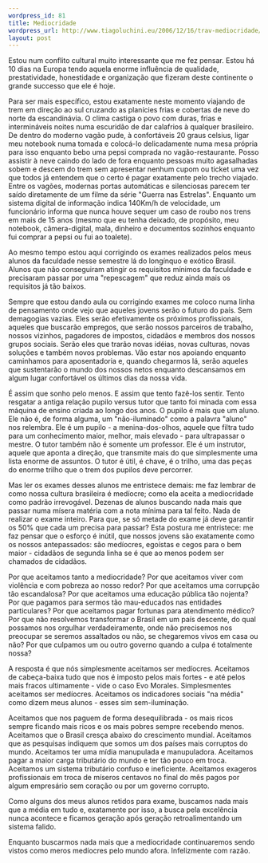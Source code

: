 ```yaml
--- 
wordpress_id: 81
title: Mediocridade
wordpress_url: http://www.tiagoluchini.eu/2006/12/16/trav-mediocridade/
layout: post
---
```

Estou num conflito cultural muito interessante que me fez pensar. Estou há 10 dias na Europa tendo aquela enorme influência de qualidade, prestatividade, honestidade e organização que fizeram deste continente o grande successo que ele é hoje.

Para ser mais específico, estou exatamente neste momento viajando de trem em direção ao sul cruzando as planícies frias e cobertas de neve do norte da escandinávia. O clima castiga o povo com duras, frias e intermináveis noites numa escuridão de dar calafrios à qualquer brasileiro. De dentro do moderno vagão pude, à confortáveis 20 graus celsius, ligar meu notebook numa tomada e colocá-lo delicadamente numa mesa própria para isso enquanto bebo uma pepsi comprada no vagão-restaurante. Posso assistir à neve caindo do lado de fora enquanto pessoas muito agasalhadas sobem e descem do trem sem apresentar nenhum cupom ou ticket uma vez que todos já entendem que o certo é pagar exatamente pelo trecho viajado. Entre os vagões, modernas portas automáticas e silenciosas parecem ter saído diretamente de um filme da série "Guerra nas Estrelas". Enquanto um sistema digital de informação indica 140Km/h de velocidade, um funcionário informa que nunca houve sequer um caso de roubo nos trens em mais de 15 anos (mesmo que eu tenha deixado, de propósito, meu notebook, câmera-digital, mala, dinheiro e documentos sozinhos enquanto fui comprar a pepsi ou fui ao toalete).

Ao mesmo tempo estou aqui corrigindo os exames realizados pelos meus alunos da faculdade nesse semestre lá do longínquo e exótico Brasil. Alunos que não conseguiram atingir os requisitos mínimos da faculdade e precisaram passar por uma "repescagem" que reduz ainda mais os requisitos já tão baixos.

Sempre que estou dando aula ou corrigindo exames me coloco numa linha de pensamento onde vejo que aqueles jovens serão o futuro do país. Sem demagogias vazias. Eles serão efetivamente os próximos profissionais, aqueles que buscarão empregos, que serão nossos parceiros de trabalho, nossos vizinhos, pagadores de impostos, cidadãos e membros dos nossos grupos sociais. Serão eles que trarão novas idéias, novas culturas, novas soluções e também novos problemas. Vão estar nos apoiando enquanto caminhamos para aposentadoria e, quando chegarmos lá, serão aqueles que sustentarão o mundo dos nossos netos enquanto descansamos em algum lugar confortável os últimos dias da nossa vida.

É assim que sonho pelo menos. E assim que tento fazê-los sentir. Tento resgatar a antiga relação pupilo versus tutor que tanto foi minada com essa máquina de ensino criada ao longo dos anos. O pupilo é mais que um aluno. Ele não é, de forma alguma, um "não-iluminado" como a palavra "aluno" nos relembra. Ele é um pupilo - a menina-dos-olhos, aquele que filtra tudo para um conhecimento maior, melhor, mais elevado - para ultrapassar o mestre. O tutor também não é somente um professor. Ele é um instrutor, aquele que aponta a direção, que transmite mais do que simplesmente uma lista enorme de assuntos. O tutor é útil, é chave, é o trilho, uma das peças do enorme trilho que o trem dos pupilos deve percorrer.

Mas ler os exames desses alunos me entristece demais: me faz lembrar de como nossa cultura brasileira é medíocre; como ela aceita a mediocridade como padrão irrevogável. Dezenas de alunos buscando nada mais que passar numa mísera matéria com a nota mínima para tal feito. Nada de realizar o exame inteiro. Para que, se só metade do exame já deve garantir os 50% que cada um precisa para passar? Esta postura me entristece: me faz pensar que o esforço é inútil, que nossos jovens são exatamente como os nossos antepassados: são medíocres, egoístas e cegos para o bem maior - cidadãos de segunda linha se é que ao menos podem ser chamados de cidadãos.

Por que aceitamos tanto a mediocridade? Por que aceitamos viver com violência e com pobreza ao nosso redor? Por que aceitamos uma corrupção tão escandalosa? Por que aceitamos uma educação pública tão nojenta? Por que pagamos para sermos tão mau-educados nas entidades particulares? Por que aceitamos pagar fortunas para atendimento médico? Por que não resolvemos transformar o Brasil em um país descente, do qual possamos nos orgulhar verdadeiramente, onde não precisemos nos preocupar se seremos assaltados ou não, se chegaremos vivos em casa ou não? Por que culpamos um ou outro governo quando a culpa é totalmente nossa?

A resposta é que nós simplesmente aceitamos ser medíocres. Aceitamos de cabeça-baixa tudo que nos é imposto pelos mais fortes - e até pelos mais fracos ultimamente - vide o caso Evo Morales. Simplesmentes aceitamos ser medíocres. Aceitamos os indicadores sociais "na média" como dizem meus alunos - esses sim sem-iluminação.

Aceitamos que nos paguem de forma desequilibrada - os mais ricos sempre ficando mais ricos e os mais pobres sempre recebendo menos. Aceitamos que o Brasil cresça abaixo do crescimento mundial. Aceitamos que as pesquisas indiquem que somos um dos países mais corruptos do mundo. Aceitamos ter uma mídia manupulada e manupuladora. Aceitamos pagar a maior carga tributário do mundo e ter tão pouco em troca. Aceitamos um sistema tributário confuso e ineficiente. Aceitamos exageros profissionais em troca de míseros centavos no final do mês pagos por algum empresário sem coração ou por um governo corrupto.

Como alguns dos meus alunos retidos para exame, buscamos nada mais que a média em tudo e, exatamente por isso, a busca pela excelência nunca acontece e ficamos geração após geração retroalimentando um sistema falido.

Enquanto buscarmos nada mais que a mediocridade continuaremos sendo vistos como meros medíocres pelo mundo afora. Infelizmente com razão.
